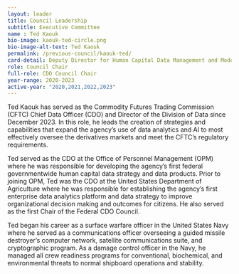 ```yaml
---
layout: leader
title: Council Leadership
subtitle: Executive Committee
name : Ted Kaouk
bio-image: kaouk-ted-circle.png
bio-image-alt-text: Ted Kaouk
permalink: /previous-council/kaouk-ted/
card-detail: Deputy Director for Human Capital Data Management and Modernization and the Chief Data Officer, Office of Personnel Management
role: Council Chair
full-role: CDO Council Chair
year-range: 2020-2023
active-year: "2020,2021,2022,2023"
---
```

Ted Kaouk has served as the Commodity Futures Trading Commission (CFTC) Chief Data Officer (CDO) and Director of the Division of Data since December 2023. In this role, he leads the creation of strategies and capabilities that expand the agency’s use of data analytics and AI to most effectively oversee the derivatives markets and meet the CFTC’s regulatory requirements.

Ted served as the CDO at the Office of Personnel Management (OPM) where he was responsible for developing the agency’s first federal governmentwide human capital data strategy and data products. Prior to joining OPM, Ted was the CDO at the United States Department of Agriculture where he was responsible for establishing the agency’s first enterprise data analytics platform and data strategy to improve organizational decision making and outcomes for citizens. He also served as the first Chair of the Federal CDO Council.

Ted began his career as a surface warfare officer in the United States Navy where he served as a communications officer overseeing a guided missile destroyer’s computer network, satellite communications suite, and cryptographic program. As a damage control officer in the Navy, he managed all crew readiness programs for conventional, biochemical, and environmental threats to normal shipboard operations and stability.